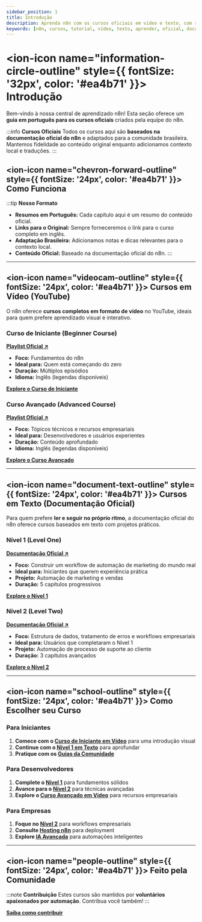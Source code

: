 ```yaml
---
sidebar_position: 1
title: Introdução
description: Aprenda n8n com os cursos oficiais em vídeo e texto, com resumos e guias em português.
keywords: [n8n, cursos, tutorial, vídeo, texto, aprender, oficial, documentação]
---
```



# <ion-icon name="information-circle-outline" style={{ fontSize: '32px', color: '#ea4b71' }}></ion-icon> Introdução

Bem-vindo à nossa central de aprendizado n8n! Esta seção oferece um **guia em português para os cursos oficiais** criados pela equipe do n8n.

:::info  **Cursos Oficiais**
Todos os cursos aqui são **baseados na documentação oficial do n8n** e adaptados para a comunidade brasileira. Mantemos fidelidade ao conteúdo original enquanto adicionamos contexto local e traduções.
:::

## <ion-icon name="chevron-forward-outline" style={{ fontSize: '24px', color: '#ea4b71' }}></ion-icon> Como Funciona

:::tip  **Nosso Formato**

- **Resumos em Português:** Cada capítulo aqui é um resumo do conteúdo oficial.
- **Links para o Original:** Sempre forneceremos o link para o curso completo em inglês.
- **Adaptação Brasileira:** Adicionamos notas e dicas relevantes para o contexto local.
- **Conteúdo Oficial:** Baseado na documentação oficial do n8n.
:::

---

## <ion-icon name="videocam-outline" style={{ fontSize: '24px', color: '#ea4b71' }}></ion-icon> Cursos em Vídeo (YouTube)

O n8n oferece **cursos completos em formato de vídeo** no YouTube, ideais para quem prefere aprendizado visual e interativo.

### Curso de Iniciante (Beginner Course)

**[Playlist Oficial ↗](https://www.youtube.com/watch?v=I_7_b0I1I3Y&list=PL8p-62yr-wG4s4s_lq4a4M0S-s_k4iS3q)**

- **Foco:** Fundamentos do n8n
- **Ideal para:** Quem está começando do zero
- **Duração:** Múltiplos episódios
- **Idioma:** Inglês (legendas disponíveis)

**[Explore o Curso de Iniciante](cursos-em-video/curso-iniciante)**

### Curso Avançado (Advanced Course)

**[Playlist Oficial ↗](https://www.youtube.com/watch?v=g1GkX1BH89E&list=PL8p-62yr-wG4a2c5a_z9sDq_aV2T-tOkb)**

- **Foco:** Tópicos técnicos e recursos empresariais
- **Ideal para:** Desenvolvedores e usuários experientes
- **Duração:** Conteúdo aprofundado
- **Idioma:** Inglês (legendas disponíveis)

**[Explore o Curso Avançado](cursos-em-video/curso-avancado)**

---

## <ion-icon name="document-text-outline" style={{ fontSize: '24px', color: '#ea4b71' }}></ion-icon> Cursos em Texto (Documentação Oficial)

Para quem prefere **ler e seguir no próprio ritmo**, a documentação oficial do n8n oferece cursos baseados em texto com projetos práticos.

### Nível 1 (Level One)

**[Documentação Oficial ↗](https://docs.n8n.io/courses/level-one/)**

- **Foco:** Construir um workflow de automação de marketing do mundo real
- **Ideal para:** Iniciantes que querem experiência prática
- **Projeto:** Automação de marketing e vendas
- **Duração:** 5 capítulos progressivos

**[Explore o Nível 1](cursos-em-texto/nivel-um/capitulo-1)**

### Nível 2 (Level Two)

**[Documentação Oficial ↗](https://docs.n8n.io/courses/level-two/)**

- **Foco:** Estrutura de dados, tratamento de erros e workflows empresariais
- **Ideal para:** Usuários que completaram o Nível 1
- **Projeto:** Automação de processo de suporte ao cliente
- **Duração:** 3 capítulos avançados

**[Explore o Nível 2](cursos-em-texto/nivel-dois/capitulo-1)**

---

## <ion-icon name="school-outline" style={{ fontSize: '24px', color: '#ea4b71' }}></ion-icon> Como Escolher seu Curso

### Para Iniciantes

1. **Comece com o [Curso de Iniciante em Vídeo](cursos-em-video/curso-iniciante)** para uma introdução visual
2. **Continue com o [Nível 1 em Texto](cursos-em-texto/nivel-um/capitulo-1)** para aprofundar
3. **Pratique com os [Guias da Comunidade](../../comunidade/automacao-iniciantes)**

### Para Desenvolvedores

1. **Complete o [Nível 1](cursos-em-texto/nivel-um/capitulo-1)** para fundamentos sólidos
2. **Avance para o [Nível 2](cursos-em-texto/nivel-dois/capitulo-1)** para técnicas avançadas
3. **Explore o [Curso Avançado em Vídeo](cursos-em-video/curso-avancado)** para recursos empresariais

### Para Empresas

1. **Foque no [Nível 2](cursos-em-texto/nivel-dois/capitulo-1)** para workflows empresariais
2. **Consulte [Hosting n8n](../../hosting-n8n)** para deployment
3. **Explore [IA Avançada](../../advanced-ai)** para automações inteligentes

---

## <ion-icon name="people-outline" style={{ fontSize: '24px', color: '#ea4b71' }}></ion-icon> Feito pela Comunidade

:::note  **Contribuição**
Estes cursos são mantidos por **voluntários apaixonados por automação**. Contribua você também!
:::

**[Saiba como contribuir](../../contribuir/esta-documentacao)**
